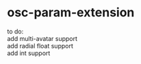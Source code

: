 # osc-param-extension
to do: <br>
add multi-avatar support <br>
add radial float support <br>
add int support

